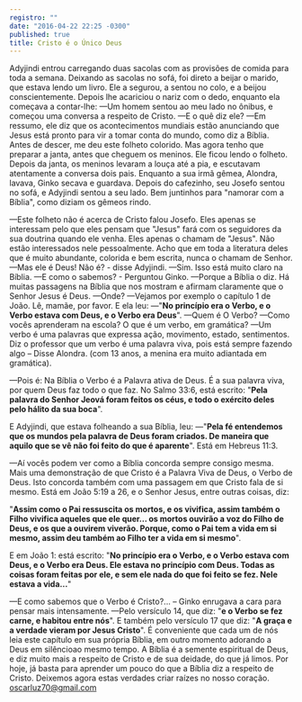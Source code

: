 ```yaml
---
registro: ""
date: "2016-04-22 22:25 -0300"
published: true
title: Cristo é o Único Deus
---
```

Adyjindi entrou carregando duas sacolas com as provisões de comida para toda a semana.
Deixando as sacolas no sofá, foi direto a beijar o marido, que estava lendo um livro.
Ele a segurou, a sentou no colo, e a beijou conscientemente. Depois lhe acariciou o nariz com o dedo, enquanto ela começava a contar-lhe:
—Um homem sentou ao meu lado no ônibus, e começou uma conversa a respeito de Cristo.
—E o quê diz ele?
—Em ressumo, ele diz que os acontecimentos mundiais estão anunciando que Jesus está pronto para vir a tomar conta do mundo, como diz a Bíblia. Antes de descer, me deu este folheto colorido. Mas agora tenho que preparar a janta, antes que cheguem os meninos. Ele ficou lendo o folheto.
Depois da janta, os meninos levaram a louça até a pia, e escutavam atentamente a conversa dois pais. Enquanto a sua irmã gêmea, Alondra, lavava, Ginko secava e guardava.
Depois do cafezinho, seu Josefo sentou no sofá, e Adyjindi sentou a seu lado. Bem juntinhos para "namorar com a Bíblia", como diziam os gêmeos rindo.

—Este folheto não é acerca de Cristo falou Josefo. Eles apenas se interessam pelo que eles pensam que "Jesus" fará com os seguidores da sua doutrina quando ele venha. Eles apenas o chamam de "Jesus". Não estão interessados nele pessoalmente. Acho que em toda a literatura deles que é muito abundante, colorida e bem escrita, nunca o chamam de Senhor.
—Mas ele é Deus! Não é? - disse Adyjindi.
—Sim. Isso está muito claro na Bíblia.
—E como o sabemos? - Perguntou Ginko.
—Porque a Bíblia o diz. Há muitas passagens na Bíblia que nos mostram e afirmam claramente que o Senhor Jesus é Deus.
—Onde?
—Vejamos por exemplo o capítulo 1 de João. Lê, mamãe, por favor. E ela leu:
—"**No princípio era o Verbo, e o Verbo estava com Deus, e o Verbo era Deus**".
—Quem é O Verbo?
—Como vocês aprenderam na escola? O que é um verbo, em gramática?
—Um verbo é uma palavras que expressa ação, movimento, estado, sentimentos. Diz o professor que um verbo é uma palavra viva, pois está sempre fazendo algo – Disse Alondra. (com 13 anos, a menina era muito adiantada em gramática).

—Pois é: Na Bíblia o Verbo é a Palavra ativa de Deus. É a sua palavra viva, por quem Deus faz todo o que faz. No Salmo 33:6, está escrito: "**Pela palavra do Senhor Jeová foram feitos os céus, e todo o exército deles pelo hálito da sua boca**".

E Adyjindi, que estava folheando a sua Bíblia, leu:
—"**Pela fé entendemos que os mundos pela palavra de Deus foram criados. De maneira que aquilo que se vê não foi feito do que é aparente**". Está em Hebreus 11:3.

—Aí vocês podem ver como a Bíblia concorda sempre consigo mesma. Mais uma demonstração de que Cristo é a Palavra Viva de Deus, o Verbo de Deus. Isto concorda também com uma passagem em que Cristo fala de si mesmo. Está em João 5:19 a 26, e o Senhor Jesus, entre outras coisas, diz:

"**Assim como o Pai ressuscita os mortos, e os vivifica, assim também o Filho vivifica aqueles que ele quer... os mortos ouvirão a voz do Filho de Deus, e os que a ouvirem viverão.
Porque, como o Pai tem a vida em si mesmo, assim deu também ao Filho ter a vida em si mesmo**".

E em João 1: está escrito:
"**No princípio era o Verbo, e o Verbo estava com Deus, e o Verbo era Deus.
Ele estava no princípio com Deus.
Todas as coisas foram feitas por ele, e sem ele nada do que foi feito se fez.
Nele estava a vida...**"

—E como sabemos que o Verbo é Cristo?... – Ginko enrugava a cara para pensar mais intensamente.
—Pelo versículo 14, que diz: "**e o Verbo se fez carne, e habitou entre nós**". E também pelo versículo 17 que diz: "**A graça e a verdade vieram por Jesus Cristo**".
É conveniente que cada um de nós leia este capítulo em sua própria Bíblia, em outro momento adorando a Deus em silêncioao mesmo tempo. A Bíblia é a semente espiritual de Deus, e diz muito mais a respeito de Cristo e de sua deidade, do que já limos.
Por hoje, já basta para aprender um pouco do que a Bíblia diz a respeito de Cristo. Deixemos agora estas verdades criar raízes no nosso coração.
<oscarluz70@gmail.com>
